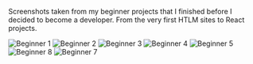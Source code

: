 Screenshots taken from my beginner projects that I finished before I decided to become a developer.
From the very first HTLM sites to React projects.

![Beginner 1](https://user-images.githubusercontent.com/105037901/184552017-750a55d5-d229-4a37-8ab9-8bf06fe44263.PNG)
![Beginner 2](https://user-images.githubusercontent.com/105037901/184552021-d2653926-94d3-4783-a07e-7a354a281629.PNG)
![Beginner 3](https://user-images.githubusercontent.com/105037901/184552022-53506501-4fb2-4e45-8d89-76b2dd4a4aee.PNG)
![Beginner 4](https://user-images.githubusercontent.com/105037901/184552024-f2d6a414-5ec8-4389-b505-412f7b6b3d5c.png)
![Beginner 5](https://user-images.githubusercontent.com/105037901/184552025-210e20d3-c2b2-4a12-9ad3-5efbb047e765.png)
![Beginner 8](https://user-images.githubusercontent.com/105037901/184552229-06da4498-eb50-4d07-b614-a25e15944523.PNG)
![Beginner 7](https://user-images.githubusercontent.com/105037901/184552225-1ccfccc5-8acd-4c73-a822-08d4b335bee6.PNG)
